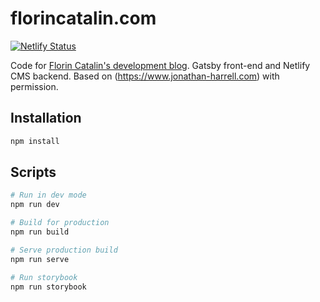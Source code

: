 # florincatalin.com

[![Netlify Status](https://api.netlify.com/api/v1/badges/76b998fa-2ab1-4dbe-9548-e72c408cc27e/deploy-status)](https://app.netlify.com/sites/florincatalin/deploys)

Code for [Florin Catalin's development blog](https://www.florincatalin.com). Gatsby front-end and Netlify CMS backend. Based on (https://www.jonathan-harrell.com) with permission.

## Installation

```sh
npm install
```

## Scripts

```sh
# Run in dev mode
npm run dev

# Build for production
npm run build

# Serve production build
npm run serve

# Run storybook
npm run storybook
```
